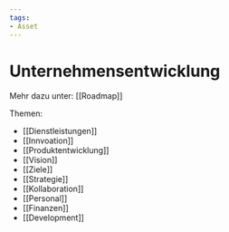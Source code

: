 ```yaml
---
tags:
- Asset
---
```

# Unternehmensentwicklung

Mehr dazu unter: [[Roadmap]]

Themen:

* [[Dienstleistungen]]
* [[Innvoation]]
* [[Produktentwicklung]]
* [[Vision]]
* [[Ziele]]
* [[Strategie]]
* [[Kollaboration]]
* [[Personal]]
* [[Finanzen]]
* [[Development]]
